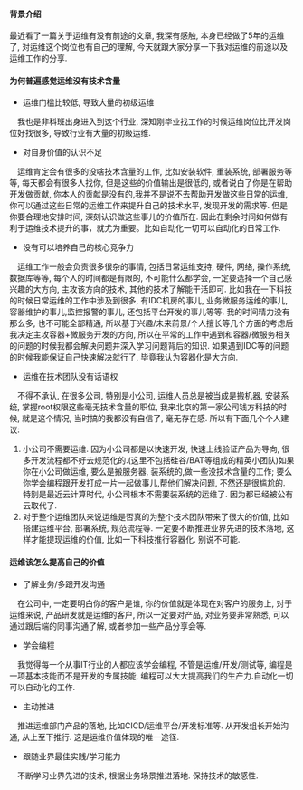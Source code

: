 #### 背景介绍

最近看了一篇关于运维有没有前途的文章, 我深有感触, 本身已经做了5年的运维了, 对运维这个岗位也有自己的理解, 今天就跟大家分享一下我对运维的前途以及运维工作的分享.

#### 为何普遍感觉运维没有技术含量

* 运维门槛比较低, 导致大量的初级运维

&emsp;我也是非科班出身进入到这个行业, 深知刚毕业找工作的时候运维岗位比开发岗位好找很多, 导致行业有大量的初级运维.

* 对自身价值的认识不足

&emsp;运维肯定会有很多的没啥技术含量的工作, 比如安装软件, 重装系统, 部署服务等等, 每天都会有很多人找你, 但是这些的价值输出是很低的, 或者说白了你是在帮助开发做贡献, 你本人的贡献是没有的,我并不是说不去帮助开发做这些日常的运维, 你可以通过这些日常的运维工作来提升自己的技术水平, 发现开发的需求等. 但是你要合理地安排时间, 深刻认识做这些事儿的价值所在. 因此在剩余时间如何做有利于运维技术提升的事，就尤为重要。比如自动化一切可以自动化的日常工作.


* 没有可以培养自己的核心竞争力

&emsp;运维工作一般会负责很多很杂的事情, 包括日常运维支持, 硬件, 网络, 操作系统, 数据库等等, 每个人的时间都是有限的, 不可能什么都学会, 一定要选择一个自己感兴趣的大方向, 主攻该方向的技术, 其他的技术了解能干活即可. 比如我在一下科技的时候日常运维的工作中涉及到很多, 有IDC机房的事儿, 业务微服务运维的事儿, 容器维护的事儿,监控报警的事儿, 还包括平台开发的事儿等等. 我的时间精力没有那么多, 也不可能全部精通, 所以基于兴趣/未来前景/个人擅长等几个方面的考虑后我决定主攻容器+微服务开发的方向, 所以在平常的工作中遇到和容器/微服务相关的问题的时候我都会解决问题并深入学习问题背后的知识. 如果遇到IDC等的问题的时候我能保证自己快速解决就行了, 毕竟我认为容器化是大方向. 

* 运维在技术团队没有话语权

&emsp;不得不承认, 在很多公司, 特别是小公司, 运维人员总是被当成是搬机器, 安装系统, 掌握root权限这些毫无技术含量的职位, 我来北京的第一家公司钱方科技的时候, 就是这个情况, 当时搞的我都没有自信了, 毫无存在感. 所以有下面几个个人建议:

1. 小公司不需要运维. 因为小公司都是以快速开发, 快速上线验证产品为导向, 很多开发流程都不好去规范化的.(这里不包括硅谷/BAT等组成的精英小团队)如果你在小公司做运维, 要么是搬服务器, 装系统的,做一些没技术含量的工作; 要么你学会编程跟开发打成一片一起做事儿,帮他们解决问题, 不然还是很尴尬的. 特别是最近云计算时代, 小公司根本不需要装系统的运维了. 因为都已经被公有云取代了. 
2. 对于整个运维团队来说运维是否真的为整个技术团队带来了很大的价值, 比如搭建运维平台, 部署系统, 规范流程等. 一定要不断推进业界先进的技术落地, 这样才能提现运维的价值, 比如一下科技推行容器化. 别说不可能.

#### 运维该怎么提高自己的价值

* 了解业务/多跟开发沟通

&emsp;在公司中, 一定要明白你的客户是谁, 你的价值就是体现在对客户的服务上, 对于运维来说, 产品研发就是运维的客户, 所以一定要对产品, 对业务要非常熟悉, 可以通过跟后端的同事沟通了解, 或者参加一些产品分享会等.

* 学会编程

&emsp;我觉得每一个从事IT行业的人都应该学会编程, 不管是运维/开发/测试等, 编程是一项基本技能而不是开发的专属技能, 编程可以大大提高我们的生产力.自动化一切可以自动化的工作.

* 主动推进

&emsp;推进运维部门产品的落地, 比如CICD/运维平台/开发标准等. 从开发组长开始沟通, 从上至下推行. 这是运维价值体现的唯一途径.

* 跟随业界最佳实践/学习能力

&emsp;不断学习业界先进的技术, 根据业务场景推进落地. 保持技术的敏感性.